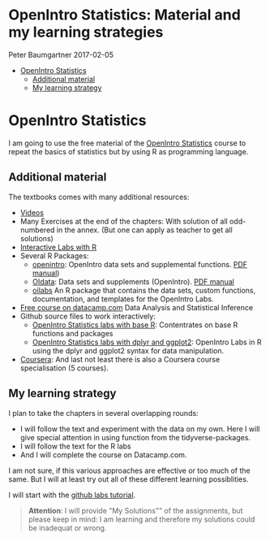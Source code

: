 OpenIntro Statistics: Material and my learning strategies
================
Peter Baumgartner
2017-02-05

-   [OpenIntro Statistics](#openintro-statistics)
    -   [Additional material](#additional-material)
    -   [My learning strategy](#my-learning-strategy)

OpenIntro Statistics
====================

I am going to use the free material of the [OpenIntro Statistics](https://www.openintro.org/stat/textbook.php?stat_book=os) course to repeat the basics of statistics but by using R as programming language.

Additional material
-------------------

The textbooks comes with many additional resources:

-   [Videos](https://www.openintro.org/stat/videos.php)
-   Many Exercises at the end of the chapters: With solution of all odd-numbered in the annex. (But one can apply as teacher to get all solutions)
-   [Interactive Labs with R](https://www.openintro.org/stat/labs.php)
-   Several R Packages:
    -   [openintro](https://cran.r-project.org/web/packages/openintro/index.html): OpenIntro data sets and supplemental functions. [PDF manual](https://cran.r-project.org/web/packages/openintro/openintro.pdf))
    -   [OIdata](https://cran.r-project.org/web/packages/OIdata/index.html): Data sets and supplements (OpenIntro). [PDF manual](https://cran.r-project.org/web/packages/OIdata/OIdata.pdf)
    -   [oilabs](https://github.com/OpenIntroOrg/oilabs) An R package that contains the data sets, custom functions, documentation, and templates for the OpenIntro Labs.
-   [Free course on datacamp.com](https://www.datacamp.com/community/open-courses/statistical-inference-and-data-analysis) Data Analysis and Statistical Inference
-   Github source files to work interactively:
    -   [OpenIntro Statistics labs with base R](https://github.com/andrewpbray/oiLabs-base-R): Contentrates on base R functions and packages
    -   [OpenIntro Statistics labs with dplyr and ggplot2](https://github.com/andrewpbray/oiLabs-base-R): OpenIntro Labs in R using the dplyr and ggplot2 syntax for data manipulation.
-   [Coursera](https://www.coursera.org/specializations/statistics#courses): And last not least there is also a Coursera course specialisation (5 courses).

My learning strategy
--------------------

I plan to take the chapters in several overlapping rounds:

-   I will follow the text and experiment with the data on my own. Here I will give special attention in using function from the tidyverse-packages.
-   I will follow the text for the R labs
-   And I will complete the course on Datacamp.com.

I am not sure, if this various approaches are effective or too much of the same. But I will at least try out all of these different learning possiblities.

I will start with the [github labs tutorial](http://htmlpreview.github.io/?https://github.com/andrewpbray/oiLabs-base-R/blob/master/intro_to_data/intro_to_data.html).

> **Attention**: I will provide "My Solutions"" of the assignments, but please keep in mind: I am learning and therefore my solutions could be inadequat or wrong.
